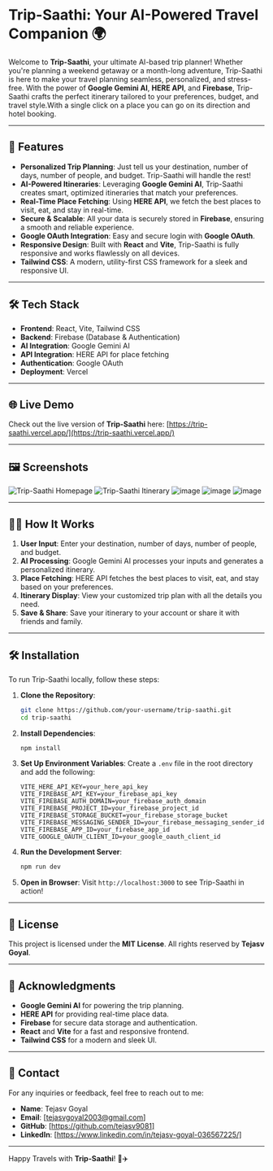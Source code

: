 # Trip-Saathi: Your AI-Powered Travel Companion 🌍

Welcome to **Trip-Saathi**, your ultimate AI-based trip planner! Whether you're planning a weekend getaway or a month-long adventure, Trip-Saathi is here to make your travel planning seamless, personalized, and stress-free. With the power of **Google Gemini AI**, **HERE API**, and **Firebase**, Trip-Saathi crafts the perfect itinerary tailored to your preferences, budget, and travel style.With a single click on a place you can go on its direction and hotel booking.

---

## 🚀 Features

- **Personalized Trip Planning**: Just tell us your destination, number of days, number of people, and budget. Trip-Saathi will handle the rest!
- **AI-Powered Itineraries**: Leveraging **Google Gemini AI**, Trip-Saathi creates smart, optimized itineraries that match your preferences.
- **Real-Time Place Fetching**: Using **HERE API**, we fetch the best places to visit, eat, and stay in real-time.
- **Secure & Scalable**: All your data is securely stored in **Firebase**, ensuring a smooth and reliable experience.
- **Google OAuth Integration**: Easy and secure login with **Google OAuth**.
- **Responsive Design**: Built with **React** and **Vite**, Trip-Saathi is fully responsive and works flawlessly on all devices.
- **Tailwind CSS**: A modern, utility-first CSS framework for a sleek and responsive UI.

---

## 🛠️ Tech Stack

- **Frontend**: React, Vite, Tailwind CSS
- **Backend**: Firebase (Database & Authentication)
- **AI Integration**: Google Gemini AI
- **API Integration**: HERE API for place fetching
- **Authentication**: Google OAuth
- **Deployment**: Vercel

---

## 🌐 Live Demo

Check out the live version of **Trip-Saathi** here: [https://trip-saathi.vercel.app/](https://trip-saathi.vercel.app/)

---

## 🖼️ Screenshots

![Trip-Saathi Homepage](https://via.placeholder.com/800x400.png?text=Trip-Saathi+Homepage)
![Trip-Saathi Itinerary](https://via.placeholder.com/800x400.png?text=Trip-Saathi+Itinerary)
![image](https://github.com/user-attachments/assets/1b7292fc-64f1-4801-9502-55f40ba556a9)
![image](https://github.com/user-attachments/assets/97b90216-94f0-4b64-b541-539faf772973)
![image](https://github.com/user-attachments/assets/b6a08a3f-66b4-4194-ad4a-6f5305edcdc1)




---

## 🧑‍💻 How It Works

1. **User Input**: Enter your destination, number of days, number of people, and budget.
2. **AI Processing**: Google Gemini AI processes your inputs and generates a personalized itinerary.
3. **Place Fetching**: HERE API fetches the best places to visit, eat, and stay based on your preferences.
4. **Itinerary Display**: View your customized trip plan with all the details you need.
5. **Save & Share**: Save your itinerary to your account or share it with friends and family.

---

## 🛠️ Installation

To run Trip-Saathi locally, follow these steps:

1. **Clone the Repository**:
   ```bash
   git clone https://github.com/your-username/trip-saathi.git
   cd trip-saathi
   ```

2. **Install Dependencies**:
   ```bash
   npm install
   ```

3. **Set Up Environment Variables**:
   Create a `.env` file in the root directory and add the following:
   ```env
   VITE_HERE_API_KEY=your_here_api_key
   VITE_FIREBASE_API_KEY=your_firebase_api_key
   VITE_FIREBASE_AUTH_DOMAIN=your_firebase_auth_domain
   VITE_FIREBASE_PROJECT_ID=your_firebase_project_id
   VITE_FIREBASE_STORAGE_BUCKET=your_firebase_storage_bucket
   VITE_FIREBASE_MESSAGING_SENDER_ID=your_firebase_messaging_sender_id
   VITE_FIREBASE_APP_ID=your_firebase_app_id
   VITE_GOOGLE_OAUTH_CLIENT_ID=your_google_oauth_client_id
   ```

4. **Run the Development Server**:
   ```bash
   npm run dev
   ```

5. **Open in Browser**:
   Visit `http://localhost:3000` to see Trip-Saathi in action!

---

## 📜 License

This project is licensed under the **MIT License**. All rights reserved by **Tejasv Goyal**.

---

## 🙏 Acknowledgments

- **Google Gemini AI** for powering the trip planning.
- **HERE API** for providing real-time place data.
- **Firebase** for secure data storage and authentication.
- **React** and **Vite** for a fast and responsive frontend.
- **Tailwind CSS** for a modern and sleek UI.

---

## 📧 Contact

For any inquiries or feedback, feel free to reach out to me:

- **Name**: Tejasv Goyal
- **Email**: [tejasvgoyal2003@gmail.com]
- **GitHub**: [https://github.com/tejasv9081]
- **LinkedIn**: [https://www.linkedin.com/in/tejasv-goyal-036567225/]

---

Happy Travels with **Trip-Saathi**! 🌴✈️
